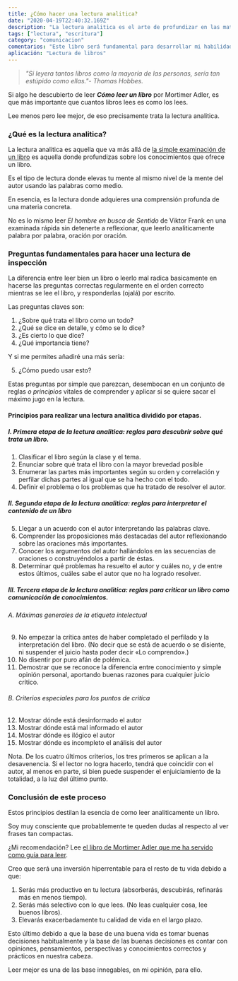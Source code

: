 ```yaml
---
title: ¿Cómo hacer una lectura analitica?
date: "2020-04-19T22:40:32.169Z"
description: "La lectura analitica es el arte de profundizar en las materias de un libro hasta comprenderlo en su totalidad."
tags: ["lectura", "escritura"]
category: "comunicacion"
comentarios: "Este libro será fundamental para desarrollar mi habilidad de leer mejor, hablar mejor, escribir mejor y escuchar mejor a nivel lógico."
aplicación: "Lectura de libros"
---
```


> _"Si leyera tantos libros como la mayoría de las personas, sería tan estúpido como ellas."- Thomas Hobbes._

Si algo he descubierto de leer **_Cómo leer un libro_** por Mortimer Adler, es que más importante que cuantos libros lees es como los lees.

Lee menos pero lee mejor, de eso precisamente trata la lectura analitica.

### ¿Qué es la lectura analitica?

La lectura analitica es aquella que va más allá de [la simple examinación de un libro](/como-hacer-una-lectura-de-inspeccion/) es aquella donde profundizas sobre los conocimientos que ofrece un libro.

Es el tipo de lectura donde elevas tu mente al mismo nivel de la mente del autor usando las palabras como medio.

En esencia, es la lectura donde adquieres una comprensión profunda de una materia concreta.

No es lo mismo leer _El hombre en busca de Sentido_ de Viktor Frank en una examinada rápida sin detenerte a reflexionar, que leerlo analiticamente palabra por palabra, oración por oración.

### Preguntas fundamentales para hacer una lectura de inspección

La diferencia entre leer bien un libro o leerlo mal radica basicamente en hacerse las preguntas correctas regularmente en el orden correcto mientras se lee el libro, y responderlas (ojalá) por escrito.

Las preguntas claves son:

1. ¿Sobre qué trata el libro como un todo?
2. ¿Qué se dice en detalle, y cómo se lo dice?
3. ¿Es cierto lo que dice?
4. ¿Qué importancia tiene?

Y si me permites añadiré una más sería:

5. ¿Cómo puedo usar esto?

Estas preguntas por simple que parezcan, desembocan en un conjunto de reglas _o principios_ vitales de comprender y aplicar si se quiere sacar el máximo jugo en la lectura.

#### Principios para realizar una lectura analitica dividido por etapas.

##### I. Primera etapa de la lectura analitica: reglas para descubrir sobre qué trata un libro.

1. Clasificar el libro según la clase y el tema.
2. Enunciar sobre qué trata el libro con la mayor brevedad posible
3. Enumerar las partes más importantes según su orden y correlación y perfilar dichas partes al igual que se ha hecho con el todo.
4. Definir el problema o los problemas que ha tratado de resolver el autor.

##### II. Segunda etapa de la lectura analitica: reglas para interpretar el contenido de un libro

5. Llegar a un acuerdo con el autor interpretando las palabras clave.
6. Comprender las proposiciones más destacadas del autor reflexionando sobre las oraciones más importantes.
7. Conocer los argumentos del autor hallándolos en las secuencias
   de oraciones o construyéndolos a partir de éstas.
8. Determinar qué problemas ha resuelto el autor y cuáles no, y de
   entre estos últimos, cuáles sabe el autor que no ha logrado resolver.

##### III. Tercera etapa de la lectura analitica: reglas para criticar un libro como comunicación de conocimientos.

###### A. Máximas generales de la etiqueta intelectual

9. No empezar la crítica antes de haber completado el perfilado y
   la interpretación del libro. (No decir que se está de acuerdo o se
   disiente, ni suspender el juicio hasta poder decir «Lo comprendo».)
10. No disentir por puro afán de polémica.
11. Demostrar que se reconoce la diferencia entre conocimiento y
    simple opinión personal, aportando buenas razones para cualquier juicio crítico.

###### B. Criterios especiales para los puntos de critica

12. Mostrar dónde está desinformado el autor
13. Mostrar dónde está mal informado el autor
14. Mostrar dónde es ilógico el autor
15. Mostrar dónde es incompleto el análisis del autor

Nota. De los cuatro últimos criterios, los tres primeros se aplican a la desavenencia. Si el lector no logra hacerlo, tendrá que coincidir con el autor, al menos en parte, si bien puede suspender el
enjuiciamiento de la totalidad, a la luz del último punto.

### Conclusión de este proceso

Estos principios destilan la esencia de como leer analiticamente un libro.

Soy muy consciente que probablemente te queden dudas al respecto al ver frases tan compactas.

¿Mi recomendación? Lee [el libro de Mortimer Adler que me ha servido como guía para leer](https://clea.edu.mx/biblioteca/Adler%20Mortimer%20-%20Como%20Leer%20Un%20Libro.pdf).

Creo que será una inversión hiperrentable para el resto de tu vida debido a que:

1. Serás más productivo en tu lectura (absorberás, descubirás, refinarás más en menos tiempo).
2. Serás más selectivo con lo que lees. (No leas cualquier cosa, lee buenos libros).
3. Elevarás exacerbadamente tu calidad de vida en el largo plazo.

Esto último debido a que la base de una buena vida es tomar buenas decisiones habitualmente y la base de las buenas decisiones es contar con opiniones, pensamientos, perspectivas y conocimientos correctos y prácticos en nuestra cabeza.

Leer mejor es una de las base innegables, en mi opinión, para ello.
